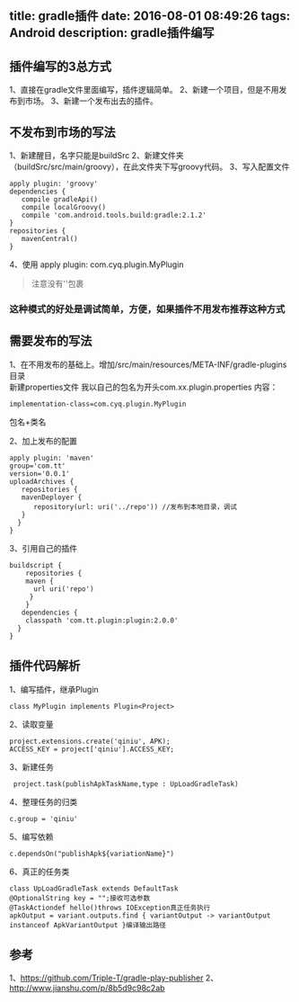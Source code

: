 title: gradle插件
date: 2016-08-01 08:49:26
tags: Android
description: gradle插件编写
---

##  插件编写的3总方式
1、直接在gradle文件里面编写，插件逻辑简单。
2、新建一个项目，但是不用发布到市场。
3、新建一个发布出去的插件。

## 不发布到市场的写法
1、新建醒目，名字只能是buildSrc
2、新建文件夹（buildSrc/src/main/groovy），在此文件夹下写groovy代码。
3、写入配置文件
```
apply plugin: 'groovy'
dependencies {    
   compile gradleApi()    
   compile localGroovy()  
   compile 'com.android.tools.build:gradle:2.1.2'
}
repositories {   
   mavenCentral()
}
```
4、使用  apply plugin: com.cyq.plugin.MyPlugin  
>注意没有''包裹

### 这种模式的好处是调试简单，方便，如果插件不用发布推荐这种方式

## 需要发布的写法
1、在不用发布的基础上。增加/src/main/resources/META-INF/gradle-plugins目录   
新建properties文件  我以自己的包名为开头com.xx.plugin.properties
内容：
```
implementation-class=com.cyq.plugin.MyPlugin
```
包名+类名

2、加上发布的配置
```
apply plugin: 'maven'
group='com.tt'
version='0.0.1'
uploadArchives {   
   repositories {       
   mavenDeployer {         
      repository(url: uri('../repo')) //发布到本地目录，调试      
   }  
  }
}
```
3、引用自己的插件
```
buildscript { 
    repositories { 
    maven { 
      url uri('repo')
     } 
    } 
   dependencies { 
    classpath 'com.tt.plugin:plugin:2.0.0' 
  }
}
```


## 插件代码解析
1、编写插件，继承Plugin
```
class MyPlugin implements Plugin<Project> 
```
2、读取变量
```
project.extensions.create('qiniu', APK);
ACCESS_KEY = project['qiniu'].ACCESS_KEY;
```
3、新建任务
```
 project.task(publishApkTaskName,type : UpLoadGradleTask)
```
4、整理任务的归类
```
c.group = 'qiniu'
```
5、编写依赖
```
c.dependsOn("publishApk${variationName}")
```
6、真正的任务类
```
class UpLoadGradleTask extends DefaultTask
@OptionalString key = "";接收可选参数
@TaskActiondef hello()throws IOException真正任务执行
apkOutput = variant.outputs.find { variantOutput -> variantOutput instanceof ApkVariantOutput }编译输出路径
```


## 参考
1、https://github.com/Triple-T/gradle-play-publisher
2、http://www.jianshu.com/p/8b5d9c98c2ab